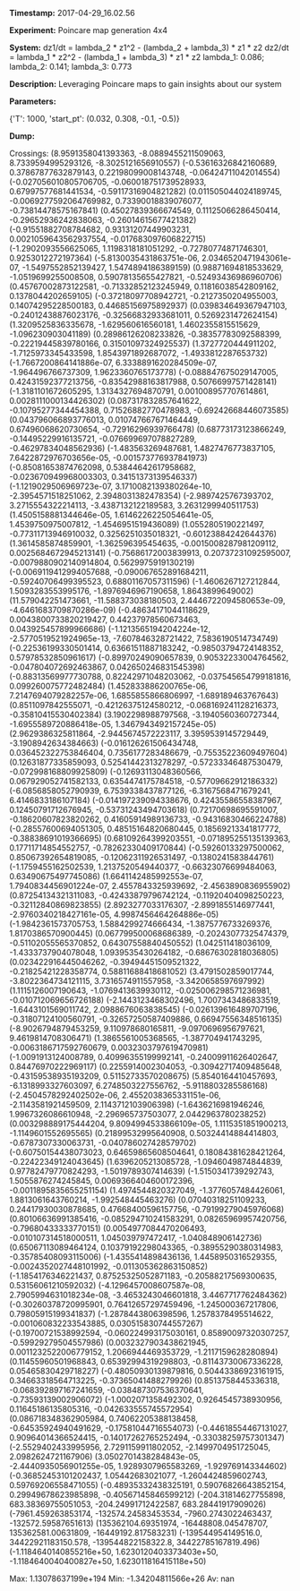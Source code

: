 **Timestamp:** 2017-04-29_16.02.56

**Experiment:** Poincare map generation 4x4

**System:**
dz1/dt = lambda_2 * z1^2 - (lambda_2 + lambda_3) * z1 * z2 
dz2/dt = lambda_1 * z2^2 - (lambda_1 + lambda_3) * z1 * z2 
lambda_1: 0.086; lambda_2: 0.141; lambda_3: 0.773

**Description:** Leveraging Poincare maps to gain insights about our system

**Parameters:**

{'T': 1000, 'start_pt': (0.032, 0.308, -0.1, -0.5)}

**Dump:**



Crossings:
(8.9591358041393363, -8.0889455211509063, 8.7339594995293126, -8.3025121656910557)
(-0.53616326842160689, 0.37867877632879143, 0.22198099008143748, -0.06424711042014554)
(-0.027056010805706705, -0.060018751739528933, 0.67997577681441534, -0.59117316904821282)
(0.011505044024189745, -0.0069277592064769982, 0.73390018839076077, -0.73814478575167841)
(0.45027839366674549, 0.11125066286450414, -0.29652936242838063, -0.26014615677421382)
(-0.91551882708784682, 0.93131207449903231, 0.0021059643562937554, -0.017683097606822715)
(-1.2902093556625065, 1.1198318181051292, -0.72780774871746301, 0.9253012272197364)
(-5.8130035431863751e-06, 2.0346520471943061e-07, -1.5497552852139427, 1.5474894186389159)
(0.98871694818533629, -1.0519699255008508, 0.59078135655427821, -0.52493436986960706)
(0.45767002873122581, -0.71332852123245949, 0.11816038542809162, 0.1378044202659105)
(-0.37218097708942721, -0.2127350204955003, 0.14074295228500183, 0.44685156975892937)
(0.039834649367947103, -0.24012438876023176, -0.32566832933681011, 0.5269231472624154)
(1.3209525836335678, -1.629560616560181, 1.4602355815515629, -1.096230903041189)
(0.28986126208233826, -0.38357783092588399, -0.22219445839780166, 0.31501097324925537)
(1.3727720444911202, -1.7125973345433598, 1.8543971892687072, -1.4933812287653732)
(-1.7667200864141886e-07, 6.3338891620284509e-07, -1.964496766737309, 1.9623360765173778)
(-0.088847675029147005, 0.42431592377213756, -0.83542988163817988, 0.50766997571428141)
(-1.3181101672605295, 1.3134327694870791, 0.001008957707614861, 0.0028111000134426302)
(0.087317832857641622, -0.10795277344454388, 0.71526882770478983, -0.69242668446073585)
(0.043796066893776013, 0.010747667671464449, 0.67496068620730654, -0.72916296939766478)
(0.68773173123866249, -0.14495229916135721, -0.076699697078827289, -0.46297834048562936)
(-1.483563269487681, 1.4827476773837105, 7.6422872976703656e-05, -0.001573776937841973)
(-0.85081653874762098, 0.53844642617958682, -0.023670949968003303, 0.34151373139546337)
(-1.1219029506969723e-07, 3.1710082139380264e-10, -2.3954571518251062, 2.3948031382478354)
(-2.9897425767393702, 3.2715554322214113, -3.4387132122189583, 3.2631299940511753)
(1.4505158881344646e-05, 1.6146226225054641e-05, 1.4539750975007812, -1.4546951519436089)
(1.0552805190221497, -0.77311713946910032, 0.3256251035018321, -0.60123884242644376)
(1.3614585874859901, -1.362596395454635, -0.0015008287981209112, 0.0025684672945213141)
(-0.75686172003839913, 0.20737231092595007, -0.0079880902140914804, 0.5629975919130219)
(-0.0069119412994057688, -0.090067652891684211, -0.59240706499395523, 0.68801167057311596)
(-1.4606267127212844, 1.5093283553995176, -1.8976946967190658, 1.8643899649002)
(11.579042251473661, -11.588373038180503, 2.4446722094580653e-09, -4.6461683709870286e-09)
(-0.48634171044118629, 0.0043800733820219427, 0.44237978560673463, 0.043925457899966686)
(-1.1213565194204224e-12, -2.5770519521924965e-13, -7.607846328721422, 7.5836190514734749)
(-0.22536199330501414, 0.63661511887183242, -0.98503794724148352, 0.57978532850961617)
(-0.89970249090657839, 0.90532233004764562, -0.047804072692463867, 0.042650246831545398)
(-0.88313569977730788, 0.82242971048203062, -0.037545654799181816, 0.099260075772482484)
(1.452833886200765e-06, 7.2147694079282257e-06, 1.6855855866806997, -1.689189463767643)
(0.8511097842555071, -0.42126375124580212, -0.068169241128216373, -0.35810415530402384)
(3.1902298988797568, -3.1940560360727344, -1.6955589720886418e-05, 1.3467943492157245e-05)
(2.9629386325811864, -2.9445674572223117, 3.3959539145729449, -3.1908942634384663)
(-0.016126261506434748, 0.036452322753846404, 0.7356177283486679, -0.75535223609497604)
(0.12631877335859093, 0.52541442313278297, -0.57233346487530479, -0.072998168809925809)
(-0.12693113048360566, 0.067929052741582133, 0.6354474175784518, -0.57709662912186332)
(-6.0856858052790939, 6.7539338437877126, -6.3167568471679241, 6.4146833186107184)
(-0.014197239094338676, 0.42435586558387967, 0.12450791712676945, -0.53731243494703618)
(0.72170698695591007, -0.18620607823820262, 0.41605914989136733, -0.94316830466224788)
(-0.28557600694051305, 0.48515164820680445, 0.18569213341817772, -0.38838691019366695)
(0.68109264399203551, -0.071895255135139363, 0.17711714854552757, -0.78262330409170844)
(-0.59260133297500062, 0.85067392654819085, -0.12062311926531497, -0.1380241583844761)
(-1.1759455162502539, 1.2137520549440377, -0.66323076699484063, 0.63490675497745086)
(1.6641142485992553e-07, 1.7940834456901224e-07, 2.4557843325939692, -2.4563890836955902)
(0.87254134321311083, -0.42433879796742124, -0.11920404098250223, -0.32112840869823855)
(2.8923277033176307, -2.8991855146977441, -2.9760340218427161e-05, 4.9987456464264886e-05)
(-1.9842361573705753, 1.5884299274666434, -1.3875776733269376, 1.8170386570900445)
(0.067799500068686389, -0.20243077325474379, -0.51102055565370852, 0.64307558840450552)
(1.042511418036109, -1.4333737904078048, 1.0939535430264182, -0.68676302818036805)
(0.023422916445046262, -0.39494451509521322, -0.21825421228358774, 0.58811688418681052)
(3.4791502859017744, -3.8022364734121115, 3.7316574911557958, -3.3420658597697992)
(1.1115126007190643, -1.0769413639930112, -0.025006298571236981, -0.010712069656726188)
(-2.1443123468302496, 1.7007343486833519, -1.6443101569011742, 2.0988676063838545)
(-0.026139616489707196, -0.31807124100560791, -0.32657250587409886, 0.66947556348516135)
(-8.9026794879453259, 9.110978680165811, -9.0970696956797621, 9.4619814708306471)
(1.3865561005368565, -1.387704941743295, -0.0063186717592760679, 0.0032303797619470981)
(-1.0091913124008789, 0.40996355199992141, -0.24009911626402647, 0.84476970222969117)
(0.2255914002304053, -0.30942717409485648, -0.43159538935193209, 0.51152733570208675)
(5.8540164410457693, -6.1318993327603097, 6.2748503227556762, -5.9118803285586168)
(-2.4504578292402502e-06, 2.4552038365331151e-06, -2.1143581921459509, 2.1143712103906398)
(-1.6436216981946246, 1.9967326086610948, -2.296965737503077, 2.0442963780238252)
(0.003298889175444204, 9.8094994533866109e-05, 1.1115351851900213, -1.1149601552695565)
(0.21899532995640908, 0.50324414884414803, -0.6787307330063731, -0.040786027428579702)
(-0.60750154438073023, 0.64659865608504641, 0.18084381628421264, -0.22422349124043645)
(1.6396205213085728, -1.0946049874844839, 0.97782479770824293, -1.5019789307414639)
(-1.5150341739292743, 1.5055876274245845, 0.0069366404600172396, -0.0011895835655251154)
(1.4974544820327049, -1.3776057484426061, 1.8813061643760214, -1.992548445463276)
(0.07040318251109233, 0.24417930030878685, 0.47668400596157756, -0.79199279045976068)
(0.80106636991385416, -0.085294710241583291, 0.08265969957420756, -0.79680433333770151)
(0.0054977084470206493, -0.010107314518000511, 1.045039797472417, -1.040848906142736)
(0.65067113089464124, 0.10379192298043365, -0.38955290380314983, -0.35785408093115006)
(-1.4355414898436136, 1.4458950316529355, -0.0024352027448101992, -0.011305362863150852)
(-1.1854176346221437, 0.87525325052871183, -0.20588217569300635, 0.53156061210592032)
(-4.1296457008607587e-08, 2.7905994631018234e-08, -3.4653243046601818, 3.4467717762484362)
(-0.30260378720995901, 0.76412657297459496, -1.245000367217806, 0.79805915199341837)
(-1.2878443806398596, 1.2578378495514622, -0.001060832233543885, 0.030515830744557267)
(-0.19700721538992594, -0.060224993175030161, 0.85890097320307257, -0.59929279504557986)
(0.0032327903438621945, 0.0011232522006779152, 1.2066944469353729, -1.2117159628280894)
(0.11455960501968843, 0.65392994319298803, -0.81143730067336228, 0.05465830429718227)
(-0.48050930139879816, 0.50443386923161915, 0.34663318564713225, -0.37365041488279926)
(0.8513758445336318, -0.068392897167241659, -0.038487307536370641, -0.73593139002906072)
(-1.0002071358492302, 0.9264545738930956, 0.11645186135805316, -0.042633555745572954)
(0.086718348362905984, 0.74062205388138458, -0.64535924940491629, -0.17581044716554073)
(-0.44618554467131027, 0.90964014366524415, -0.14017262765252494, -0.33038259757301347)
(-2.5529402433995956, 2.7291159911802052, -2.1499704951725045, 2.0982624721167906)
(3.0502701438284843e-05, -2.4440935056901255e-05, 1.9289307965583269, -1.929769143344602)
(-0.36852453101202437, 1.05442683021077, -1.2604424859602743, 0.59769206558471055)
(-0.48935332438325191, 0.59076826643852154, 0.29949678623985898, -0.40567145846599212)
(-204.31814627755898, 683.38369755051053, -204.24991712422587, 683.28441917909026)
(-7961.459263853174, -132574.24583453534, -7960.2743022463437, -132572.59587651613)
(135362104.69351974, -16448808.045478707, 135362581.00631809, -16449192.817583231)
(-139544954149516.0, 34422921183150.578, -139544822158322.8, 34422785167819.496)
(-1.1184640140855216e+50, 1.6230120403373403e+50, -1.1184640040400827e+50, 1.623011816415118e+50)

Max:
1.13078637199e+194
Min:
-1.34204811566e+26
Av:
nan
